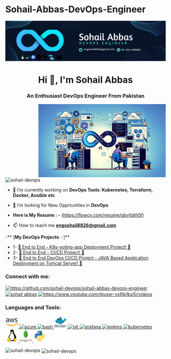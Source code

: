 # Sohail-Abbas-DevOps-Engineer
![logo](https://github.com/Sohail-DevOps/Sohail-DevOps/blob/main/GitHub_Banner.png)
<h1 align="center">Hi 👋, I'm Sohail Abbas</h1>
<h3 align="center">An Enthusiast DevOps Engineer From Pakistan</h3>
<img align="right" alt="DevOps" width="400" src="https://github.com/Sohail-DevOps/Sohail-DevOps/blob/main/devops.png"
<p align="left"> <img src="https://komarev.com/ghpvc/?username=sohail-devops&label=Profile%20views&color=0e75b6&style=flat" alt="sohail-devops" /> </p>

- 🌱 I’m currently working on **DevOps Tools: Kubernetes, Terraform, Docker, Ansible etc**

- 🤝 I’m looking for New Opprtunities in **DevOps**
- **Here is My Resume : -** (https://flowcv.com/resume/gbvfqlih5f)

- 📫 How to reach me **engsohail8826@gmail.com**

-** [**My DevOps Projects**: -]**
  
- 1- [🚀 End to End - K8s-voting-app Deployment Project! 🚀](https://www.linkedin.com/posts/sohailabbasdevops_k8s-cloud-application-activity-7217286884333350916-SFTX?utm_source=share&utm_medium=member_desktop)
- 2- [🚀 End to End - CI/CD Project! 🚀](https://www.linkedin.com/posts/sohailabbasdevops_devops-ci-cd-activity-7216470257022955520-vxf-?utm_source=share&utm_medium=member_desktop)
- 3- [🚀 End to End DevOps CI/CD Project - JAVA Based Application Deployment on Tomcat Server! 🚀](https://www.linkedin.com/posts/sohailabbasdevops_devops-aws-maven-activity-7233969070822350848-imtq?utm_source=share&utm_medium=member_desktop)

<h3 align="left">Connect with me:</h3>
<p align="left">
<a href="https://twitter.com/https://github.com/sohail-devops/sohail-abbas-devops-engineer" target="blank"><img align="center" src="https://raw.githubusercontent.com/rahuldkjain/github-profile-readme-generator/master/src/images/icons/Social/twitter.svg" alt="https://github.com/sohail-devops/sohail-abbas-devops-engineer" height="30" width="40" /></a>
<a href="https://linkedin.com/in/sohail abbas" target="blank"><img align="center" src="https://raw.githubusercontent.com/rahuldkjain/github-profile-readme-generator/master/src/images/icons/Social/linked-in-alt.svg" alt="sohail abbas" height="30" width="40" /></a>
<a href="https://www.youtube.com/c/https://www.youtube.com/@user-vs9jb1bz5j/videos" target="blank"><img align="center" src="https://raw.githubusercontent.com/rahuldkjain/github-profile-readme-generator/master/src/images/icons/Social/youtube.svg" alt="https://www.youtube.com/@user-vs9jb1bz5j/videos" height="30" width="40" /></a>
</p>

<h3 align="left">Languages and Tools:</h3>
<p align="left"> <a href="https://aws.amazon.com" target="_blank" rel="noreferrer"> <img src="https://raw.githubusercontent.com/devicons/devicon/master/icons/amazonwebservices/amazonwebservices-original-wordmark.svg" alt="aws" width="40" height="40"/> </a> <a href="https://azure.microsoft.com/en-in/" target="_blank" rel="noreferrer"> <img src="https://www.vectorlogo.zone/logos/microsoft_azure/microsoft_azure-icon.svg" alt="azure" width="40" height="40"/> </a> <a href="https://www.gnu.org/software/bash/" target="_blank" rel="noreferrer"> <img src="https://www.vectorlogo.zone/logos/gnu_bash/gnu_bash-icon.svg" alt="bash" width="40" height="40"/> </a> <a href="https://www.docker.com/" target="_blank" rel="noreferrer"> <img src="https://raw.githubusercontent.com/devicons/devicon/master/icons/docker/docker-original-wordmark.svg" alt="docker" width="40" height="40"/> </a> <a href="https://git-scm.com/" target="_blank" rel="noreferrer"> <img src="https://www.vectorlogo.zone/logos/git-scm/git-scm-icon.svg" alt="git" width="40" height="40"/> </a> <a href="https://grafana.com" target="_blank" rel="noreferrer"> <img src="https://www.vectorlogo.zone/logos/grafana/grafana-icon.svg" alt="grafana" width="40" height="40"/> </a> <a href="https://www.jenkins.io" target="_blank" rel="noreferrer"> <img src="https://www.vectorlogo.zone/logos/jenkins/jenkins-icon.svg" alt="jenkins" width="40" height="40"/> </a> <a href="https://kubernetes.io" target="_blank" rel="noreferrer"> <img src="https://www.vectorlogo.zone/logos/kubernetes/kubernetes-icon.svg" alt="kubernetes" width="40" height="40"/> </a> <a href="https://www.linux.org/" target="_blank" rel="noreferrer"> <img src="https://raw.githubusercontent.com/devicons/devicon/master/icons/linux/linux-original.svg" alt="linux" width="40" height="40"/> </a> <a href="https://www.mongodb.com/" target="_blank" rel="noreferrer"> <img src="https://raw.githubusercontent.com/devicons/devicon/master/icons/mongodb/mongodb-original-wordmark.svg" alt="mongodb" width="40" height="40"/> </a> <a href="https://www.python.org" target="_blank" rel="noreferrer"> <img src="https://raw.githubusercontent.com/devicons/devicon/master/icons/python/python-original.svg" alt="python" width="40" height="40"/> </a> </p>


<p><img align="left" src="https://github-readme-stats.vercel.app/api/top-langs?username=sohail-devops&show_icons=true&locale=en&layout=compact" alt="sohail-devops" /></p>

<p>&nbsp;<img align="center" src="https://github-readme-stats.vercel.app/api?username=sohail-devops&show_icons=true&locale=en" alt="sohail-devops" /></p>
